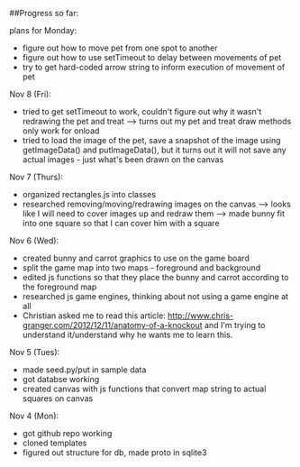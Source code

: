##Progress so far:



plans for Monday:
- figure out how to move pet from one spot to another
- figure out how to use setTimeout to delay between movements of pet
- try to get hard-coded arrow string to inform execution of movement of pet

Nov 8 (Fri):
- tried to get setTimeout to work, couldn't figure out why it wasn't redrawing the pet and treat
    --> turns out my pet and treat draw methods only work for onload
- tried to load the image of the pet, save a snapshot of the image using getImageData() and putImageData(), but it turns out it will not save any actual images - just what's been drawn on the canvas

Nov 7 (Thurs):
- organized rectangles.js into classes
- researched removing/moving/redrawing images on the canvas
    --> looks like I will need to cover images up and redraw them
    --> made bunny fit into one square so that I can cover him with a square

Nov 6 (Wed):
- created bunny and carrot graphics to use on the game board
- split the game map into two maps - foreground and background
- edited js functions so that they place the bunny and carrot according to the foreground map
- researched js game engines, thinking about not using a game engine at all
- Christian asked me to read this article: http://www.chris-granger.com/2012/12/11/anatomy-of-a-knockout and I'm trying to understand it/understand why he wants me to learn this.

Nov 5 (Tues):
- made seed.py/put in sample data
- got databse working
- created canvas with js functions that convert map string to actual squares on canvas

Nov 4 (Mon):
- got github repo working
- cloned templates
- figured out structure for db, made proto in sqlite3
